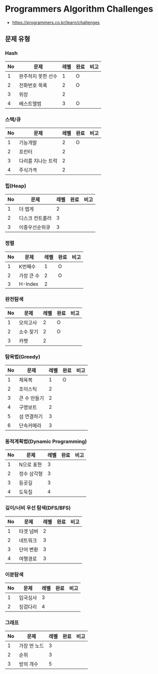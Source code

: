 # Programmers Algorithm Challenges
* https://programmers.co.kr/learn/challenges

## 문제 유형
### Hash
No | 문제 | 레벨 | 완료 | 비고
---|---|---|---|---
1 | 완주하지 못한 선수 | 1 | O | 
2 | 전화번호 목록 | 2 | O |
3 | 위장 | 2 |  | 
4 | 베스트앨범 | 3 | O |

### 스택/큐
No | 문제 | 레벨 | 완료 | 비고
---|---|---|---|---
1 | 기능개발 | 2 | O | 
2 | 프린터 | 2 |  |
3 | 다리를 지나는 트럭 | 2 |  | 
4 | 주식가격 | 2 |  |

### 힙(Heap)
No | 문제 | 레벨 | 완료 | 비고
---|---|---|---|---
1 | 더 맵게 | 2 |  | 
2 | 디스크 컨트롤러 | 3 |  |
3 | 이중우선순위큐 | 3 |  | 

### 정렬
No | 문제 | 레벨 | 완료 | 비고
---|---|---|---|---
1 | K번째수 | 1 | O | 
2 | 가장 큰 수 | 2 | O |
3 | H-Index | 2 |  | 

### 완전탐색
No | 문제 | 레벨 | 완료 | 비고
---|---|---|---|---
1 | 모의고사 | 2 | O | 
2 | 소수 찾기 | 2 | O |
3 | 카펫 | 2 |  | 

### 탐욕법(Greedy)
No | 문제 | 레벨 | 완료 | 비고
---|---|---|---|---
1 | 체육복 | 1 | O | 
2 | 조이스틱 | 2 |  |
3 | 큰 수 만들기 | 2 |  | 
4 | 구명보트 | 2 |  | 
5 | 섬 연결하기 | 3 |  |
6 | 단속카메라 | 3 |  | 

### 동적계획법(Dynamic Programming)
No | 문제 | 레벨 | 완료 | 비고
---|---|---|---|---
1 | N으로 표현 | 3 |  | 
2 | 정수 삼각형 | 3 |  | 
3 | 등굣길 | 3 |  |  |
4 | 도둑질 | 4 |  |  | 

### 깊이/너비 우선 탐색(DFS/BFS)
No | 문제 | 레벨 | 완료 | 비고
---|---|---|---|---
1 | 타겟 넘버 | 2 |  | 
2 | 네트워크 | 3 |  | 
3 | 단어 변환 | 3 |  | 
4 | 여행경로 | 3 |  | 

### 이분탐색
No | 문제 | 레벨 | 완료 | 비고
---|---|---|---|---
1 | 입국심사 | 3 |  | 
2 | 징검다리 | 4 |  | 

### 그래프
No | 문제 | 레벨 | 완료 | 비고
---|---|---|---|---
1 | 가장 먼 노드 | 3 |  |
2 | 순위 | 3 |  | 
3 | 방의 개수 | 5 |  | 